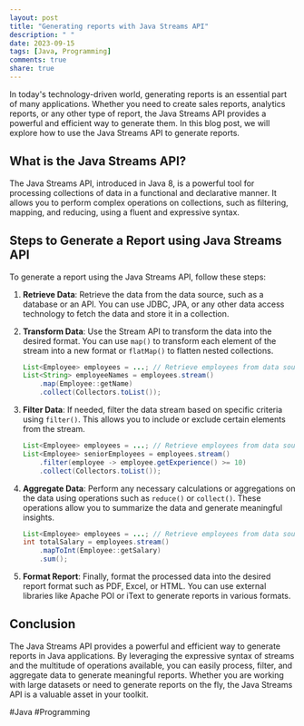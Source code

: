 ```yaml
---
layout: post
title: "Generating reports with Java Streams API"
description: " "
date: 2023-09-15
tags: [Java, Programming]
comments: true
share: true
---
```


In today's technology-driven world, generating reports is an essential part of many applications. Whether you need to create sales reports, analytics reports, or any other type of report, the Java Streams API provides a powerful and efficient way to generate them. In this blog post, we will explore how to use the Java Streams API to generate reports.

## What is the Java Streams API?

The Java Streams API, introduced in Java 8, is a powerful tool for processing collections of data in a functional and declarative manner. It allows you to perform complex operations on collections, such as filtering, mapping, and reducing, using a fluent and expressive syntax.

## Steps to Generate a Report using Java Streams API

To generate a report using the Java Streams API, follow these steps:

1. **Retrieve Data**: Retrieve the data from the data source, such as a database or an API. You can use JDBC, JPA, or any other data access technology to fetch the data and store it in a collection.

2. **Transform Data**: Use the Stream API to transform the data into the desired format. You can use `map()` to transform each element of the stream into a new format or `flatMap()` to flatten nested collections.

   ```java
   List<Employee> employees = ...; // Retrieve employees from data source
   List<String> employeeNames = employees.stream()
       .map(Employee::getName)
       .collect(Collectors.toList());
   ```

3. **Filter Data**: If needed, filter the data stream based on specific criteria using `filter()`. This allows you to include or exclude certain elements from the stream.

   ```java
   List<Employee> employees = ...; // Retrieve employees from data source
   List<Employee> seniorEmployees = employees.stream()
       .filter(employee -> employee.getExperience() >= 10)
       .collect(Collectors.toList());
   ```

4. **Aggregate Data**: Perform any necessary calculations or aggregations on the data using operations such as `reduce()` or `collect()`. These operations allow you to summarize the data and generate meaningful insights.

   ```java
   List<Employee> employees = ...; // Retrieve employees from data source
   int totalSalary = employees.stream()
       .mapToInt(Employee::getSalary)
       .sum();
   ```

5. **Format Report**: Finally, format the processed data into the desired report format such as PDF, Excel, or HTML. You can use external libraries like Apache POI or iText to generate reports in various formats.

## Conclusion

The Java Streams API provides a powerful and efficient way to generate reports in Java applications. By leveraging the expressive syntax of streams and the multitude of operations available, you can easily process, filter, and aggregate data to generate meaningful reports. Whether you are working with large datasets or need to generate reports on the fly, the Java Streams API is a valuable asset in your toolkit.

#Java #Programming